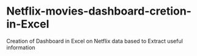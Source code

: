 # Netflix-movies-dashboard-cretion-in-Excel
Creation of Dashboard in Excel on Netflix data based to Extract useful information 
